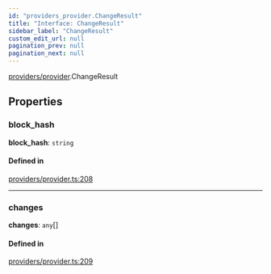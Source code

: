 ```yaml
---
id: "providers_provider.ChangeResult"
title: "Interface: ChangeResult"
sidebar_label: "ChangeResult"
custom_edit_url: null
pagination_prev: null
pagination_next: null
---
```


[providers/provider](../modules/providers_provider.md).ChangeResult

## Properties

### block\_hash

 **block\_hash**: `string`

#### Defined in

[providers/provider.ts:208](https://github.com/maxhr/near--near-api-js/blob/57fed346/packages/near-api-js/src/providers/provider.ts#L208)

___

### changes

 **changes**: `any`[]

#### Defined in

[providers/provider.ts:209](https://github.com/maxhr/near--near-api-js/blob/57fed346/packages/near-api-js/src/providers/provider.ts#L209)
